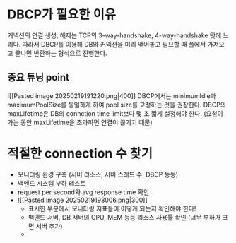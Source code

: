 # DBCP가 필요한 이유
커넥션의 연결 생성, 해제는 TCP의 3-way-handshake, 4-way-handshake 탓에 느리다.
따라서 DBCP를 이용해 DB와 커넥션을 미리 맺어놓고 필요할 때 풀에서 가져오고 끝나면 반환하는 형식으로 진행한다.
## 중요 튜닝 point
![[Pasted image 20250219191220.png|400]]
DBCP에서는 minimumIdle과 maximumPoolSize를 동일하게 하여 pool size를 고정하는 것을 권장한다.
DBCP의 maxLifetime은 DB의 connction time limit보다 몇 초 짧게 설정해야 한다. (요청이 가는 동안 maxLifetime을 초과하면 연결이 끊기기 때문)
# 적절한 connection 수 찾기
- 모니터링 환경 구축 (서버 리소스, 서버 스레드 수, DBCP 등등)
- 백엔드 시스템 부하 테스트
- request per second와 avg response time 확인
- ![[Pasted image 20250219193006.png|300]]
	- 표시한 부분에서 모니터링 지표들이 어떻게 되는지 확인해야 한다!
	- 백엔드 서버, DB 서버의 CPU, MEM 등등 리소스 사용률 확인 (너무 부하가 크면 서버 추가)
	- 